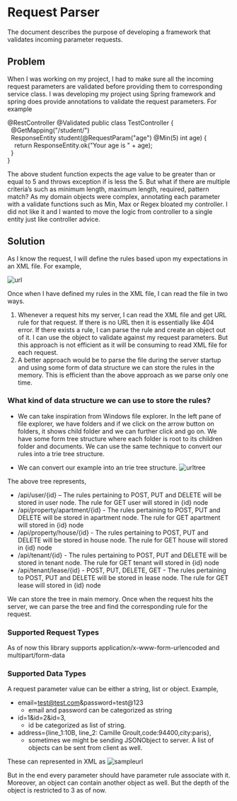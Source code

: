 # Request Parser

The document describes the purpose of developing a framework that validates incoming parameter requests.

## Problem
When I was working on my project, I had to make sure all the incoming request parameters are validated before providing them to corresponding service class. I was developing my project using Spring framework and spring does provide annotations to validate the request parameters. For example 

@RestController
@Validated
public class TestController {<br/>
&nbsp;&nbsp;@GetMapping("/student/")<br/>
&nbsp;&nbsp;ResponseEntity<String> student(@RequestParam("age") @Min(5) int age) {<br/>
&nbsp;&nbsp;&nbsp;&nbsp;return ResponseEntity.ok("Your age is " + age);<br/>
&nbsp;&nbsp;}<br/>
}<br/>

The above student function expects the age value to be greater than or equal to 5 and throws exception if is less the 5. But what if there are multiple criteria’s such as minimum length, maximum length, required, pattern match? As my domain objects were complex, annotating each parameter with a validate functions such as Min, Max or Regex bloated my controller. I did not like it and I wanted to move the logic from controller to a single entity just like controller advice.  


## Solution 

As I know the request, I will define the rules based upon my expectations in an XML file. For example,

![url](https://user-images.githubusercontent.com/49817583/97086122-c339a980-1621-11eb-93fc-ccefd8450e4c.png)

Once when I have defined my rules in the XML file, I can read the file in two ways.
1.	Whenever a request hits my server, I can read the XML file and get URL rule for that request. If there is no URL then it is essentially like 404 error. If there exists a rule, I can parse the rule and create an object out of it. I can use the object to validate against my request parameters. But this approach is not efficient as it will be consuming to read XML file for each request. 
2.	A better approach would be to parse the file during the server startup and using some form of data structure we can store the rules in the memory. This is efficient than the above approach as we parse only one time.  

### What kind of data structure we can use to store the rules?
- We can take inspiration from Windows file explorer. In the left pane of file explorer, we have folders and if we click on the arrow button on folders, it shows child folder and we can further click and go on. We have some form tree structure where each folder is root to its children folder and documents. We can use the same technique to convert our rules into a trie tree structure.

- We can convert our example into an trie tree structure.
![urltree](https://user-images.githubusercontent.com/49817583/97086256-6ab6dc00-1622-11eb-85dc-6d3d0a125742.png)

The above tree represents,

- /api/user/{id} – The rules pertaining to POST, PUT and DELETE will be stored in user node. The rule for GET user will stored in {id} node  
- /api/property/apartment/{id} - The rules pertaining to POST, PUT and DELETE will be stored in apartment node. The rule for GET apartment will stored in {id} node  
- /api/property/house/{id} - The rules pertaining to POST, PUT and DELETE will be stored in house node. The rule for GET house will stored in {id} node  
- /api/tenant/{id} - The rules pertaining to POST, PUT and DELETE will be stored in tenant node. The rule for GET tenant will stored in {id} node  
- /api/tenant/lease/{id} - POST, PUT, DELETE, GET - The rules pertaining to POST, PUT and DELETE will be stored in lease node. The rule for GET lease will stored in {id} node  

We can store the tree in main memory. Once when the request hits the server, we can parse the tree and find the corresponding rule for the request.

### Supported Request Types
As of now this library supports application/x-www-form-urlencoded and multipart/form-data

### Supported Data Types
A request parameter value can be either a string, list or object. 
Example,
- email=test@test.com&password=test@123
  - email and password can be categorized as string
- id=1&id=2&id=3, 
  - id be categorized as list of string. 
- address={line_1:10B, line_2: Camille Groult,code:94400,city:paris},
  - sometimes we might be sending JSONObject to server. A list of objects can be sent from client as well. 

These can represented in XML as
![sampleurl](https://user-images.githubusercontent.com/49817583/97086559-3f34f100-1624-11eb-9bb2-6751dfba9ddd.png)

But in the end every parameter should have parameter rule associate with it. Moreover, an object can contain another object as well. But the depth of the object is restricted to 3 as of now.
